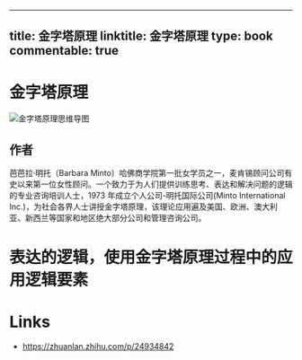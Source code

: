 
---
title: 金字塔原理
linktitle: 金字塔原理
type: book
commentable: true
---

# 金字塔原理

![金字塔原理思维导图](https://s3.ax1x.com/2020/12/17/r8QNhF.jpg)

## 作者

芭芭拉·明托（Barbara Minto）哈佛商学院第一批女学员之一，麦肯锡顾问公司有史以来第一位女性顾问。一个致力于为人们提供训练思考、表达和解决问题的逻辑的专业咨询培训人士，1973 年成立个人公司-明托国际公司(Minto International Inc.)，为社会各界人士讲授金字塔原理，该理论应用遍及美国、欧洲、澳大利亚、新西兰等国家和地区绝大部分公司和管理咨询公司。

# 表达的逻辑，使用金字塔原理过程中的应用逻辑要素

# Links

- https://zhuanlan.zhihu.com/p/24934842

    